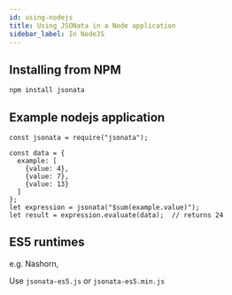 ```yaml
---
id: using-nodejs
title: Using JSONata in a Node application
sidebar_label: In NodeJS
---
```


## Installing from NPM

`npm install jsonata`

## Example nodejs application

```
const jsonata = require("jsonata");

const data = {
  example: [
    {value: 4},
    {value: 7},
    {value: 13}
  ]
};
let expression = jsonata("$sum(example.value)");
let result = expression.evaluate(data);  // returns 24
```

## ES5 runtimes

e.g. Nashorn, 

Use `jsonata-es5.js` or `jsonata-es5.min.js`
